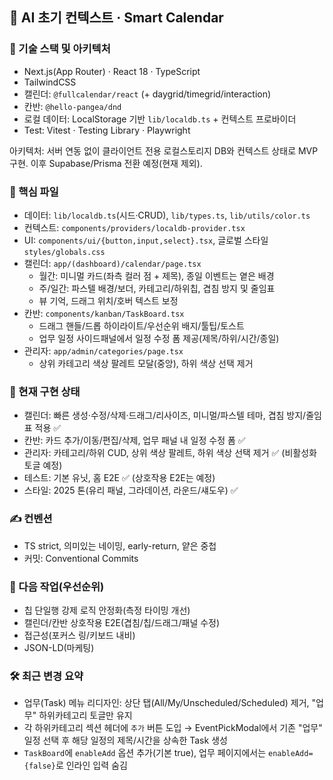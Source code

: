 ## 🧠 AI 초기 컨텍스트 · Smart Calendar

### 🔧 기술 스택 및 아키텍처

- Next.js(App Router) · React 18 · TypeScript
- TailwindCSS
- 캘린더: `@fullcalendar/react` (+ daygrid/timegrid/interaction)
- 칸반: `@hello-pangea/dnd`
- 로컬 데이터: LocalStorage 기반 `lib/localdb.ts` + 컨텍스트 프로바이더
- Test: Vitest · Testing Library · Playwright

아키텍처: 서버 연동 없이 클라이언트 전용 로컬스토리지 DB와 컨텍스트 상태로 MVP 구현. 이후 Supabase/Prisma 전환 예정(현재 제외).

### 📁 핵심 파일

- 데이터: `lib/localdb.ts`(시드·CRUD), `lib/types.ts`, `lib/utils/color.ts`
- 컨텍스트: `components/providers/localdb-provider.tsx`
- UI: `components/ui/{button,input,select}.tsx`, 글로벌 스타일 `styles/globals.css`
- 캘린더: `app/(dashboard)/calendar/page.tsx`
  - 월간: 미니멀 카드(좌측 컬러 점 + 제목), 종일 이벤트는 옅은 배경
  - 주/일간: 파스텔 배경/보더, 카테고리/하위칩, 겹침 방지 및 줄임표
  - 뷰 기억, 드래그 위치/호버 텍스트 보정
- 칸반: `components/kanban/TaskBoard.tsx`
  - 드래그 핸들/드롭 하이라이트/우선순위 배지/툴팁/토스트
  - 업무 일정 사이드패널에서 일정 수정 폼 제공(제목/하위/시간/종일)
- 관리자: `app/admin/categories/page.tsx`
  - 상위 카테고리 색상 팔레트 모달(중앙), 하위 색상 선택 제거

### 📌 현재 구현 상태

- 캘린더: 빠른 생성·수정/삭제·드래그/리사이즈, 미니멀/파스텔 테마, 겹침 방지/줄임표 적용 ✅
- 칸반: 카드 추가/이동/편집/삭제, 업무 패널 내 일정 수정 폼 ✅
- 관리자: 카테고리/하위 CUD, 상위 색상 팔레트, 하위 색상 선택 제거 ✅ (비활성화 토글 예정)
- 테스트: 기본 유닛, 홈 E2E ✅ (상호작용 E2E는 예정)
- 스타일: 2025 톤(유리 패널, 그라데이션, 라운드/섀도우) ✅

### ✍️ 컨벤션

- TS strict, 의미있는 네이밍, early-return, 얕은 중첩
- 커밋: Conventional Commits

### 🎯 다음 작업(우선순위)

- 칩 단일행 강제 로직 안정화(측정 타이밍 개선)
- 캘린더/칸반 상호작용 E2E(겹침/칩/드래그/패널 수정)
- 접근성(포커스 링/키보드 내비)
- JSON-LD(마케팅)

### 🛠️ 최근 변경 요약

- 업무(Task) 메뉴 리디자인: 상단 탭(All/My/Unscheduled/Scheduled) 제거, "업무" 하위카테고리 토글만 유지
- 각 하위카테고리 섹션 헤더에 `추가` 버튼 도입 → EventPickModal에서 기존 "업무" 일정 선택 후 해당 일정의 제목/시간을 상속한 Task 생성
- `TaskBoard`에 `enableAdd` 옵션 추가(기본 true), 업무 페이지에서는 `enableAdd={false}`로 인라인 입력 숨김
